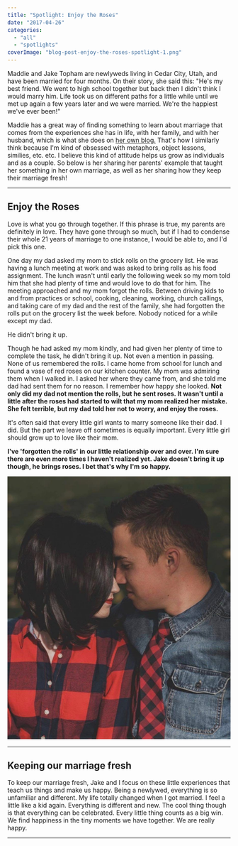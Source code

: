 ```yaml
---
title: "Spotlight: Enjoy the Roses"
date: "2017-04-26"
categories: 
  - "all"
  - "spotlights"
coverImage: "blog-post-enjoy-the-roses-spotlight-1.png"
---
```


Maddie and Jake Topham are newlyweds living in Cedar City, Utah, and have been married for four months. On their story, she said this: "He's my best friend. We went to high school together but back then I didn't think I would marry him. Life took us on different paths for a little while until we met up again a few years later and we were married. We're the happiest we've ever been!"

Maddie has a great way of finding something to learn about marriage that comes from the experiences she has in life, with her family, and with her husband, which is what she does on [her own blog.](http://maddieshappywifelife.weebly.com/blog) That's how I similarly think because I'm kind of obsessed with metaphors, object lessons, similies, etc. etc. I believe this kind of attitude helps us grow as individuals and as a couple. So below is her sharing her parents' example that taught her something in her own marriage, as well as her sharing how they keep their marriage fresh!

* * *

## Enjoy the Roses

Love is what you go through together. If this phrase is true, my parents are definitely in love. They have gone through so much, but if I had to condense their whole 21 years of marriage to one instance, I would be able to, and I'd pick this one.

One day my dad asked my mom to stick rolls on the grocery list. He was having a lunch meeting at work and was asked to bring rolls as his food assignment. The lunch wasn't until early the following week so my mom told him that she had plenty of time and would love to do that for him. The meeting approached and my mom forgot the rolls. Between driving kids to and from practices or school, cooking, cleaning, working, church callings, and taking care of my dad and the rest of the family, she had forgotten the rolls put on the grocery list the week before. Nobody noticed for a while except my dad.

He didn't bring it up.

Though he had asked my mom kindly, and had given her plenty of time to complete the task, he didn't bring it up. Not even a mention in passing. None of us remembered the rolls. I came home from school for lunch and found a vase of red roses on our kitchen counter. My mom was admiring them when I walked in. I asked her where they came from, and she told me dad had sent them for no reason. I remember how happy she looked. **Not only did my dad not mention the rolls, but he sent roses. It wasn't until a little after the roses had started to wilt that my mom realized her mistake. She felt terrible, but my dad told her not to worry, and enjoy the roses.**

It's often said that every little girl wants to marry someone like their dad. I did. But the part we leave off sometimes is equally important. Every little girl should grow up to love like their mom.

**I've 'forgotten the rolls' in our little relationship over and over. I'm sure there are even more times I haven't realized yet. Jake doesn't bring it up though, he brings roses. I bet that's why I'm so happy.**

[![madeline topham, tophams, enjoy the roses, why you should enjoy the roses, learning from your parents, experiences in marriage, learning from marriage experiences, newlyweds, lds newlyweds, happiness in marriage, cute marriage stories, cute newlywed stories, marriage advice, marriage help,](images/18159953_1895479337400747_741150667_o-1-872x1024.jpg)](https://freshlymarried.com/wp-content/uploads/2017/04/18159953_1895479337400747_741150667_o-1.jpg)

* * *

## Keeping our marriage fresh

To keep our marriage fresh, Jake and I focus on these little experiences that teach us things and make us happy. Being a newlywed, everything is so unfamiliar and different. My life totally changed when I got married. I feel a little like a kid again. Everything is different and new. The cool thing though is that everything can be celebrated. Every little thing counts as a big win. We find happiness in the tiny moments we have together. We are really happy.

* * *
